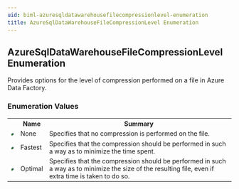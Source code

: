```yaml
---
uid: biml-azuresqldatawarehousefilecompressionlevel-enumeration
title: AzureSqlDataWarehouseFileCompressionLevel Enumeration
---
```


## AzureSqlDataWarehouseFileCompressionLevel Enumeration

<div class="LanguageSummary"><div class ="SummaryItem">Provides options for the level of compression performed on a file in Azure Data Factory.</div></div>
<div class="EnumValueGroup">

### Enumeration Values

<table id="EnumValue" class="MemberList"><tbody><tr><th class="MemberTypeIconColumnHeader">&nbsp;</th><th class="MemberNameColumnHeader">Name</th><th class="MemberSummaryColumnHeader">Summary</th></tr><tr class="cd0"><td align="center" class="MemberTypeIcon"><img src="enumValue.png"></img></td><td class="MemberName">None</td><td class="MemberSummary"><div class ="SummaryItem">Specifies that no compression is performed on the file.</div></td></tr><tr class="cd1"><td align="center" class="MemberTypeIcon"><img src="enumValue.png"></img></td><td class="MemberName">Fastest</td><td class="MemberSummary"><div class ="SummaryItem">Specifies that the compression should be performed in such a way as to minimize the time spent.</div></td></tr><tr class="cd0"><td align="center" class="MemberTypeIcon"><img src="enumValue.png"></img></td><td class="MemberName">Optimal</td><td class="MemberSummary"><div class ="SummaryItem">Specifies that the compression should be performed in such a way as to minimize the size of the resulting file, even if extra time is taken to do so.</div></td></tr></tbody></table>
</div>